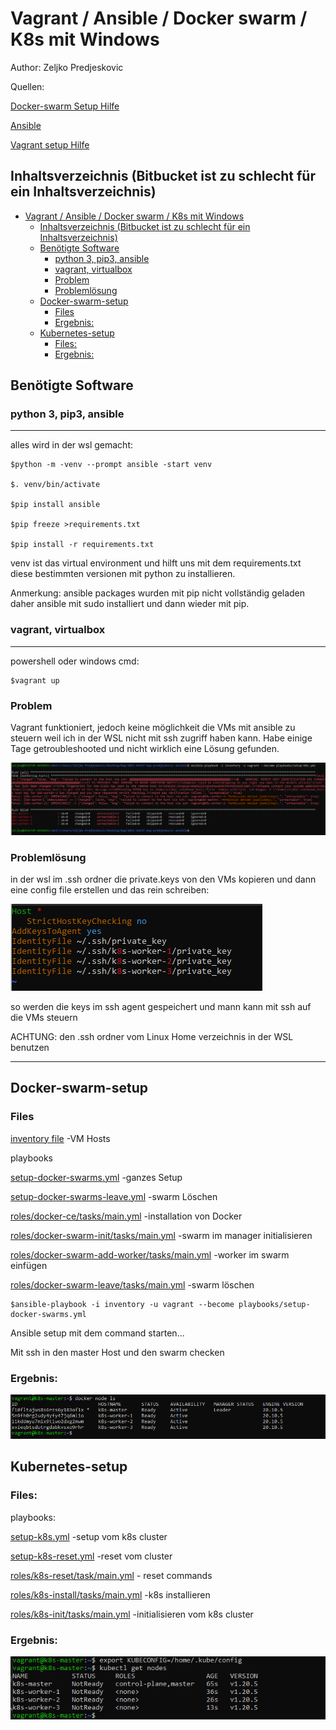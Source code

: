 # Vagrant / Ansible / Docker swarm / K8s mit Windows

Author: Zeljko Predjeskovic

Quellen:

[Docker-swarm Setup Hilfe](https://github.com/ruanbekker/ansible-docker-swarm)

[Ansible](https://www.ansible.com/)

[Vagrant setup Hilfe](https://kubernetes.io/blog/2019/03/15/kubernetes-setup-using-ansible-and-vagrant/)

## Inhaltsverzeichnis (Bitbucket ist zu schlecht für ein Inhaltsverzeichnis)

- [Vagrant / Ansible / Docker swarm / K8s mit Windows](#vagrant--ansible--docker-swarm--k8s-mit-windows)
  - [Inhaltsverzeichnis (Bitbucket ist zu schlecht für ein Inhaltsverzeichnis)](#inhaltsverzeichnis-bitbucket-ist-zu-schlecht-für-ein-inhaltsverzeichnis)
  - [Benötigte Software](#benötigte-software)
    - [python 3, pip3, ansible](#python-3-pip3-ansible)
    - [vagrant, virtualbox](#vagrant-virtualbox)
    - [Problem](#problem)
    - [Problemlösung](#problemlösung)
  - [Docker-swarm-setup](#docker-swarm-setup)
    - [Files](#files)
    - [Ergebnis:](#ergebnis)
  - [Kubernetes-setup](#kubernetes-setup)
    - [Files:](#files-1)
    - [Ergebnis:](#ergebnis-1)

## Benötigte Software

### python 3, pip3, ansible

---

alles wird in der wsl gemacht:

    $python -m -venv --prompt ansible -start venv

    $. venv/bin/activate

    $pip install ansible

    $pip freeze >requirements.txt

    $pip install -r requirements.txt

venv ist das virtual environment und hilft uns mit dem requirements.txt
diese bestimmten versionen mit python zu installieren.

Anmerkung: ansible packages wurden mit pip nicht vollständig geladen daher ansible mit sudo installiert und dann wieder mit pip.

### vagrant, virtualbox

---

powershell oder windows cmd:

    $vagrant up

### Problem

Vagrant funktioniert, jedoch keine möglichkeit die VMs mit ansible zu
steuern weil ich in der WSL nicht mit ssh zugriff haben kann. Habe einige Tage getroubleshooted und nicht wirklich eine Lösung gefunden.

![ssh problem](images/img1.PNG)

### Problemlösung

in der wsl im .ssh ordner die private.keys von den VMs kopieren und dann eine config file erstellen und das rein schreiben:

![](images/img3.PNG)

so werden die keys im ssh agent gespeichert und mann kann mit ssh auf die VMs steuern

ACHTUNG: den .ssh ordner vom Linux Home verzeichnis in der WSL benutzen

---

## Docker-swarm-setup

### Files

[inventory file](inventory) -VM Hosts

playbooks

[setup-docker-swarms.yml](playbooks/setup-docker-swarms.yml) -ganzes Setup

[setup-docker-swarms-leave.yml](playbooks/setup-docker-swarm-leave.yml) -swarm Löschen

[roles/docker-ce/tasks/main.yml](playbooks/roles/docker-ce/tasks/main.yml) -installation von Docker

[roles/docker-swarm-init/tasks/main.yml](playbooks/roles/docker-swarm-init/tasks/main.yml) -swarm im manager initialisieren

[roles/docker-swarm-add-worker/tasks/main.yml](playbooks/roles/docker-swarm-add-worker/tasks/main.yml) -worker im swarm einfügen

[roles/docker-swarm-leave/tasks/main.yml](playbooks/roles/docker-swarm-leave/tasks/main.yml) -swarm löschen

    $ansible-playbook -i inventory -u vagrant --become playbooks/setup-docker-swarms.yml

Ansible setup mit dem command starten...

Mit ssh in den master Host und den swarm checken

### Ergebnis:

![](images/img5.PNG)

## Kubernetes-setup

### Files:

playbooks:

[setup-k8s.yml](playbooks/setup-k8s.yml) -setup vom k8s cluster

[setup-k8s-reset.yml](playbooks/setup-k8s-reset.yml) -reset vom cluster

[roles/k8s-reset/task/main.yml](playbooks/roles/k8s-reset/tasks/main.yml) - reset commands

[roles/k8s-install/tasks/main.yml](playbooks/roles/k8s-install/tasks/main.yml) -k8s installieren

[roles/k8s-init/tasks/main.yml](playbooks/roles/k8s-init/tasks/main.yml) -initialisieren vom k8s cluster

### Ergebnis:

![](images/img6.PNG)
